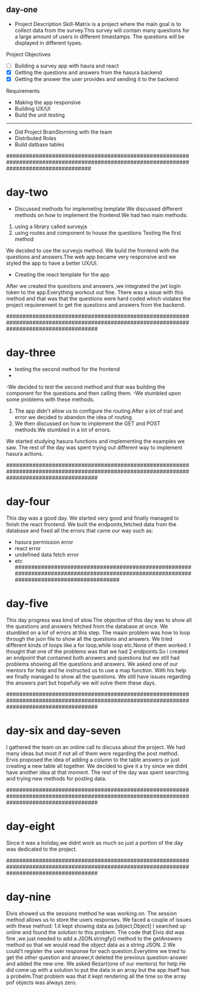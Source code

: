 ## day-one
- Project Description
Skill-Matrix is a project where the main goal is to collect data from the survey.This survey will contain many questions for a large amount of users in   different timestamps. The questions will be displayed in different types.

Project Objectives
- [ ] Building a survey app with haura and react
- [x] Getting the questions and answers from the hasura backend
- [x] Getting the answer the user provides and sending it to the backend

Requirements
- Making the app responsive
- Building UX/UI
- Build the unit testing
--------
      
- Did Project BrainStorming with the team
- Distributed Roles
- Build datbase tables

##########################################################################################################################################

# day-two
- Discussed methods for implemeting template
We discussed different methods on how to implement the frontend.We had two main methods:
1.  using a library called surveyjs
2.  using routes and component to house the questions
Testing the first method

We decided to use the surveyjs method.
We build the frontend with the questions and answers.The web app became very responsive and we styled the app to have a better UX/UI.

- Creating the react template for the app

After we created the questions and answers ,we integrated the jwt login token to the app.Everything workout out fine.
There was a issue with this method and that was that the questions were hard coded which violates the project requierement to get the questions and answers from the backend.

############################################################################################################################################

# day-three
- testing the second method for the frontend
- 
-We decided to test the second method and that was building the component for the questions and then calling them.
-We stumbled upon some problems with these methods.

1. The app didn't allow us to configure the routing.After a lot of trail and error we decided to abandon the idea of routing.
2. We then discussed on how to implement the GET and POST methods.We stumbled in a lot of errors.
 
We started studying hasura functions and implementing the examples we saw.
The rest of the day was spent trying out different way to implement hasura actions.

############################################################################################################################################
# day-four
This day was a good day.
We started very good and finally managed to finish the react frontend.
We built the endpoints,fetched data from the database and fixed all the errors that came our way such as:
- hasura permission error
- react error
- undefined data fetch error
- etc
############################################################################################################################################
# day-five
This day progress was kind of slow.The objective of this day was to show all the questions and answers fetched from the database at once.
We stumbled on a lof of errors at this step.
The maain problem was how to loop through the json file to show all the questions and answers.
We tried different kinds of loops like a for loop,while loop etc.None of them worked.
I thought that one of the problems was that we had 2 endpoints.So i created an endpoint that contained both answers and questions but we still had problems
showing all the questions and answers.
We asked one of our mentors for help and he instructed us to use a map function.
With his help we finally managed to show all the questions.
We still have issues regarding the answers part but hopefully we will solve them these days.

############################################################################################################################################

# day-six and day-seven
I gathered the team on an online call to discuss about the project.
We had many ideas but most if not all of them were regarding the post method.
Ervis proposed the idea of adding a column to the table answers or just creating a new table all together.
We decided to give it a try since we didnt have another idea at that moment.
The rest of the day was spent searching and trying new methods for posting data.

############################################################################################################################################

# day-eight
Since it was a holiday,we didnt work as much so just a portion of the day was dedicated to the project.

############################################################################################################################################

# day-nine
Elvis showed us the sessions method he was working on.
The session method allows us to store the users responses.
We faced a couple of issues with these method:
      1.it kept showing data as [object,Object]
I searched up online and found the solution to this problem.
The code that Elvis did was fine ,we just needed to add a JSON.stringfy() method to the getAnswers method so that we would read the object data as a string JSON.
      2.We could't register the user response for each question.Everytime we tried to get the other question and answer,it deleted the previous question-answer and added the new one.
      We asked Rezart(one of our mentors) for help.He did come up with a solution to put the data in an array but the app itself has a probelm.That problem was that it kept rendering all the time so the array pof objects was always zero.






